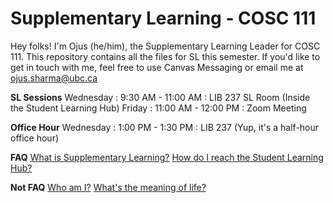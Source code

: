 # Supplementary Learning - COSC 111
Hey folks! I'm Ojus (he/him), the Supplementary Learning Leader for COSC 111.
This repository contains all the files for SL this semester.
If you'd like to get in touch with me, feel free to use Canvas Messaging or email me at ojus.sharma@ubc.ca

**SL Sessions**
Wednesday : 9:30 AM - 11:00 AM : LIB 237 SL Room (Inside the Student Learning Hub)
Friday : 11:00 AM - 12:00 PM : Zoom Meeting 

**Office Hour**
Wednesday : 1:00 PM - 1:30 PM : LIB 237 (Yup, it's a half-hour office hour)

**FAQ**
[What is Supplementary Learning?](https://students.ok.ubc.ca/academic-success/learning-hub/supplemental-learning/)
[How do I reach the Student Learning Hub?]()

**Not FAQ**
[Who am I?](https://www.linkedin.com/in/sharma-ojus/)
[What's the meaning of life?]()
